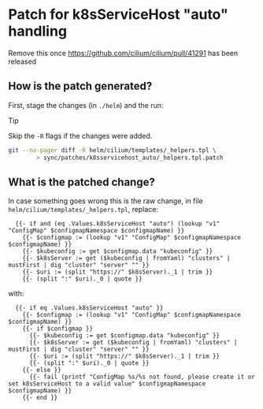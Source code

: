 # Patch for k8sServiceHost "auto" handling

Remove this once https://github.com/cilium/cilium/pull/41291 has been released

## How is the patch generated?

First, stage the changes (in `./helm`) and the run:

> [!TIP]
> Skip the `-R` flags if the changes were added.

```bash
git --no-pager diff -R helm/cilium/templates/_helpers.tpl \
        > sync/patches/k8sservicehost_auto/_helpers.tpl.patch
```

## What is the patched change?

In case something goes wrong this is the raw change, in file `helm/cilium/templates/_helpers.tpl`, replace:

```
  {{- if and (eq .Values.k8sServiceHost "auto") (lookup "v1" "ConfigMap" $configmapNamespace $configmapName) }}
    {{- $configmap := (lookup "v1" "ConfigMap" $configmapNamespace $configmapName) }}
    {{- $kubeconfig := get $configmap.data "kubeconfig" }}
    {{- $k8sServer := get ($kubeconfig | fromYaml) "clusters" | mustFirst | dig "cluster" "server" "" }}
    {{- $uri := (split "https://" $k8sServer)._1 | trim }}
    {{- (split ":" $uri)._0 | quote }}
```

with:

```
  {{- if eq .Values.k8sServiceHost "auto" }}
    {{- $configmap := (lookup "v1" "ConfigMap" $configmapNamespace $configmapName) }}
    {{- if $configmap }}
      {{- $kubeconfig := get $configmap.data "kubeconfig" }}
      {{- $k8sServer := get ($kubeconfig | fromYaml) "clusters" | mustFirst | dig "cluster" "server" "" }}
      {{- $uri := (split "https://" $k8sServer)._1 | trim }}
      {{- (split ":" $uri)._0 | quote }}
    {{- else }}
      {{- fail (printf "ConfigMap %s/%s not found, please create it or set k8sServiceHost to a valid value" $configmapNamespace $configmapName) }}
    {{- end }}
```
